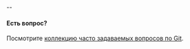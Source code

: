 --

#### Есть вопрос?

Посмотрите [коллекцию часто задаваемых вопросов по Git](http://firstaidgit.ru).
